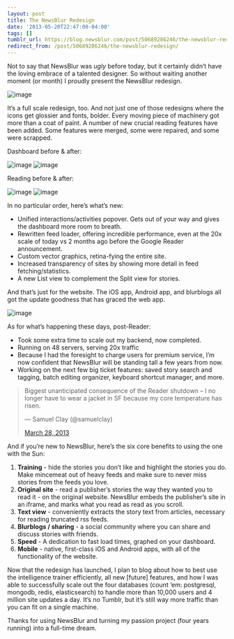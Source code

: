 ```yaml
---
layout: post
title: The NewsBlur Redesign
date: '2013-05-20T22:47:00-04:00'
tags: []
tumblr_url: https://blog.newsblur.com/post/50689286246/the-newsblur-redesign
redirect_from: /post/50689286246/the-newsblur-redesign/
---
```

Not to say that NewsBlur was _ugly_ before today, but it certainly didn’t have the loving embrace of a talented designer. So without waiting another moment (or month) I proudly present the NewsBlur redesign.

![image](http://dev.newsblur.com/media/img/welcome/header-web.png)

It’s a full scale redesign, too. And not just one of those redesigns where the icons get glossier and fonts, bolder. Every moving piece of machinery got more than a coat of paint. A number of new crucial reading features have been added. Some features were merged, some were repaired, and some were scrapped.

Dashboard before & after:

![image](https://s3.amazonaws.com/static.newsblur.com/blog/before_dashboard.png) ![image](https://s3.amazonaws.com/static.newsblur.com/blog/after_dashboard.png)

Reading before & after:

![image](https://s3.amazonaws.com/static.newsblur.com/blog/before_feed.png) ![image](https://s3.amazonaws.com/static.newsblur.com/blog/after_feed.png)

In no particular order, here’s what’s new:

- Unified interactions/activities popover. Gets out of your way and gives the dashboard more room to breath.
- Rewritten feed loader, offering incredible performance, even at the 20x scale of today vs 2 months ago before the Google Reader announcement.
- Custom vector graphics, retina-fying the entire site.
- Increased transparency of sites by showing more detail in feed fetching/statistics.
- A new List view to complement the Split view for stories.

And that’s just for the website. The iOS app, Android app, and blurblogs all got the update goodness that has graced the web app.

![image](http://dev.newsblur.com/media/img/welcome/header-ios.png)

As for what’s happening these days, post-Reader:

- Took some extra time to scale out my backend, now completed.
- Running on 48 servers, serving 20x traffic
- Because I had the foresight to charge users for premium service, I’m now confident that NewsBlur will be standing tall a few years from now.
- Working on the next few big ticket features: saved story search and tagging, batch editing organizer, keyboard shortcut manager, and more.

> Biggest unanticipated consequence of the Reader shutdown – I no longer have to wear a jacket in SF because my core temperature has risen.
> 
> — Samuel Clay (@samuelclay) 
> 
> [March 28, 2013](https://twitter.com/samuelclay/status/317111582817660929)

<script src="//platform.twitter.com/widgets.js" charset="utf-8" type="text/javascript"></script>

And if you’re new to NewsBlur, here’s the six core benefits to using the one with the Sun:

1. **Training** - hide the stories you don’t like and highlight the stories you do. Make mincemeat out of heavy feeds and make sure to never miss stories from the feeds you love.
2. **Original site** - read a publisher’s stories the way they wanted you to read it - on the original website. NewsBlur embeds the publisher’s site in an iframe, and marks what you read as read as you scroll.
3. **Text view** - conveniently extracts the story text from articles, necessary for reading truncated rss feeds.
4. **Blurblogs / sharing** - a social community where you can share and discuss stories with friends.
5. **Speed** - A dedication to fast load times, graphed on your dashboard.
6. **Mobile** - native, first-class iOS and Android apps, with all of the functionality of the website.

Now that the redesign has launched, I plan to blog about how to best use the intelligence trainer efficiently, all new [future] features, and how I was able to successfully scale out the four databases (count ‘em: postgresql, mongodb, redis, elasticsearch) to handle more than 10,000 users and 4 million site updates a day. It’s no Tumblr, but it’s still way more traffic than you can fit on a single machine.

Thanks for using NewsBlur and turning my passion project (four years running) into a full-time dream.

